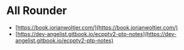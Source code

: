 # All Rounder

* [https://book.jorianwoltjer.com/](https://book.jorianwoltjer.com/)
* [https://dev-angelist.gitbook.io/ecpptv2-ptp-notes](https://dev-angelist.gitbook.io/ecpptv2-ptp-notes)
